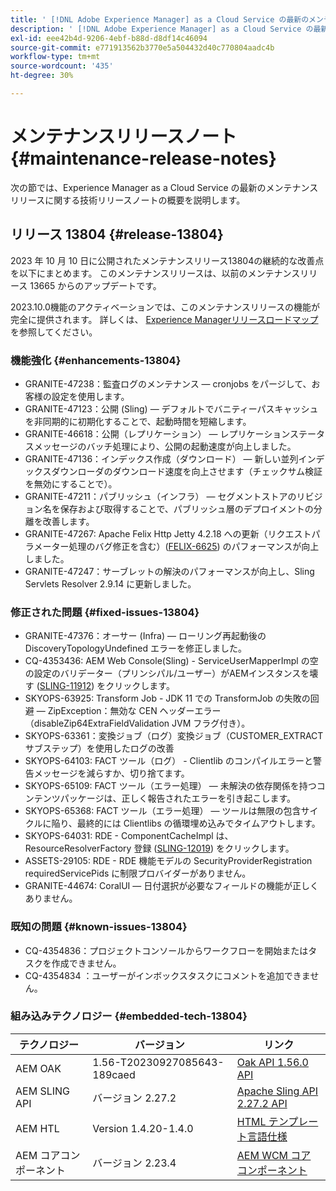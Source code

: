 ```yaml
---
title: ' [!DNL Adobe Experience Manager] as a Cloud Service の最新のメンテナンスリリースノート'
description: ' [!DNL Adobe Experience Manager] as a Cloud Service の最新のメンテナンスリリースノート'
exl-id: eee42b4d-9206-4ebf-b88d-d8df14c46094
source-git-commit: e771913562b3770e5a504432d40c770804aadc4b
workflow-type: tm+mt
source-wordcount: '435'
ht-degree: 30%

---
```


# メンテナンスリリースノート {#maintenance-release-notes}

次の節では、Experience Manager as a Cloud Service の最新のメンテナンスリリースに関する技術リリースノートの概要を説明します。

## リリース 13804 {#release-13804}

2023 年 10 月 10 日に公開されたメンテナンスリリース13804の継続的な改善点を以下にまとめます。 このメンテナンスリリースは、以前のメンテナンスリリース 13665 からのアップデートです。

2023.10.0機能のアクティベーションでは、このメンテナンスリリースの機能が完全に提供されます。 詳しくは、 [Experience Managerリリースロードマップ](https://experienceleague.adobe.com/docs/experience-manager-release-information/aem-release-updates/update-releases-roadmap.html?lang=ja) を参照してください。

### 機能強化 {#enhancements-13804}

* GRANITE-47238：監査ログのメンテナンス — cronjobs をパージして、お客様の設定を使用します。
* GRANITE-47123：公開 (Sling) — デフォルトでバニティーパスキャッシュを非同期的に初期化することで、起動時間を短縮します。
* GRANITE-46618：公開（レプリケーション） — レプリケーションステータスメッセージのバッチ処理により、公開の起動速度が向上しました。
* GRANITE-47136：インデックス作成（ダウンロード） — 新しい並列インデックスダウンローダのダウンロード速度を向上させます（チェックサム検証を無効にすることで）。
* GRANITE-47211：パブリッシュ（インフラ） — セグメントストアのリビジョン名を保存および取得することで、パブリッシュ層のデプロイメントの分離を改善します。
* GRANITE-47267: Apache Felix Http Jetty 4.2.18 への更新（リクエストパラメーター処理のバグ修正を含む）([FELIX-6625](https://issues.apache.org/jira/browse/FELIX-6625)) のパフォーマンスが向上しました。
* GRANITE-47247：サーブレットの解決のパフォーマンスが向上し、Sling Servlets Resolver 2.9.14 に更新しました。

### 修正された問題 {#fixed-issues-13804}

* GRANITE-47376：オーサー (Infra) — ローリング再起動後の DiscoveryTopologyUndefined エラーを修正しました。
* CQ-4353436: AEM Web Console(Sling) - ServiceUserMapperImpl の空の設定のバリデーター（プリンシパル/ユーザー）がAEMインスタンスを壊す ([SLING-11912](https://issues.apache.org/jira/browse/SLING-11912)) をクリックします。
* SKYOPS-63925: Transform Job - JDK 11 での TransformJob の失敗の回避 — ZipException：無効な CEN ヘッダーエラー（disableZip64ExtraFieldValidation JVM フラグ付き）。
* SKYOPS-63361：変換ジョブ（ログ）変換ジョブ（CUSTOMER_EXTRACT サブステップ）を使用したログの改善
* SKYOPS-64103: FACT ツール（ログ） - Clientlib のコンパイルエラーと警告メッセージを減らすか、切り捨てます。
* SKYOPS-65109: FACT ツール（エラー処理） — 未解決の依存関係を持つコンテンツパッケージは、正しく報告されたエラーを引き起こします。
* SKYOPS-65368: FACT ツール（エラー処理） — ツールは無限の包含サイクルに陥り、最終的には Clientlibs の循環埋め込みでタイムアウトします。
* SKYOPS-64031: RDE - ComponentCacheImpl は、ResourceResolverFactory 登録 ([SLING-12019](https://issues.apache.org/jira/browse/SLING-12019)) をクリックします。
* ASSETS-29105: RDE - RDE 機能モデルの SecurityProviderRegistration requiredServicePids に制限プロバイダーがありません。
* GRANITE-44674: CoralUI — 日付選択が必要なフィールドの機能が正しくありません。

### 既知の問題 {#known-issues-13804}

* CQ-4354836：プロジェクトコンソールからワークフローを開始またはタスクを作成できません。
* CQ-4354834 ：ユーザーがインボックスタスクにコメントを追加できません。

### 組み込みテクノロジー {#embedded-tech-13804}

| テクノロジー | バージョン | リンク |
|---|---|---|
| AEM OAK | 1.56-T20230927085643-189caed | [Oak API 1.56.0 API](https://www.javadoc.io/doc/org.apache.jackrabbit/oak-api/1.56.0/index.html) |
| AEM SLING API | バージョン 2.27.2 | [Apache Sling API 2.27.2 API](https://www.javadoc.io/doc/org.apache.sling/org.apache.sling.api/latest/index.html) |
| AEM HTL | Version 1.4.20-1.4.0 | [HTML テンプレート言語仕様](https://github.com/adobe/htl-spec) |
| AEM コアコンポーネント | バージョン 2.23.4 | [AEM WCM コアコンポーネント](https://github.com/adobe/aem-core-wcm-components) |

